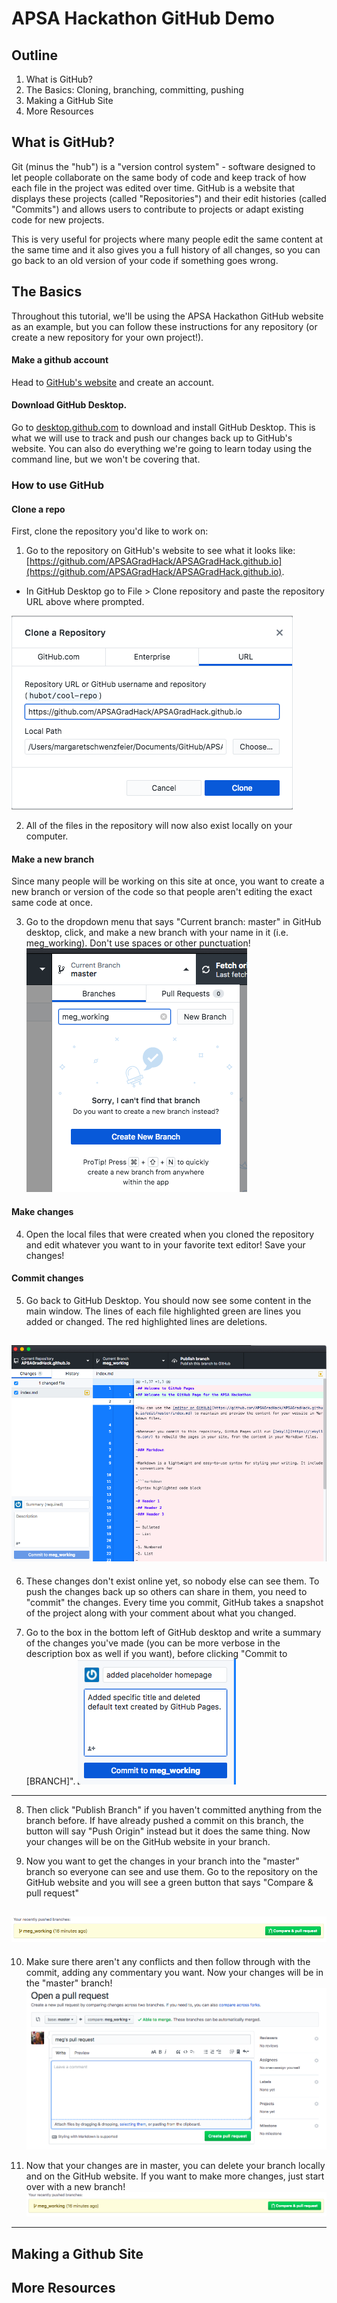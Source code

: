 # APSA Hackathon GitHub Demo

## Outline
1. What is GitHub?
2. The Basics: Cloning, branching, committing, pushing
3. Making a GitHub Site
4. More Resources

## What is GitHub?
Git (minus the "hub") is a "version control system" - software designed to let people collaborate on the same body of code and keep track of how each file in the project was edited over time. GitHub is a website that displays these projects (called "Repositories") and their edit histories (called "Commits") and allows users to contribute to projects or adapt existing code for new projects.

This is very useful for projects where many people edit the same content at the same time and it also gives you a full history of all changes, so you can go back to an old version of your code if something goes wrong.

## The Basics
Throughout this tutorial, we'll be using the APSA Hackathon GitHub website as an example, but you can follow these instructions for any repository (or create a new repository for your own project!).

#### Make a github account
Head to [GitHub's website](https://github.com/) and create an account.

#### Download GitHub Desktop.
Go to [desktop.github.com](https://desktop.github.com/) to download and install GitHub Desktop. This is what we will use to track and push our changes back up to GitHub's website. You can also do everything we're going to learn today using the command line, but we won't be covering that.

### How to use GitHub
#### Clone a repo
First, clone the repository you'd like to work on:
1. Go to the repository on GitHub's website to see what it looks like: [https://github.com/APSAGradHack/APSAGradHack.github.io](https://github.com/APSAGradHack/APSAGradHack.github.io).
* In GitHub Desktop go to File > Clone repository and paste the repository URL above where prompted.

![alt text][clone_repo]

2. All of the files in the repository will now also exist locally on your computer.

#### Make a new branch
Since many people will be working on this site at once, you want to create a new branch or version of the code so that people aren't editing the exact same code at once.

3. Go to the dropdown menu that says "Current branch: master" in GitHub desktop, click, and make a new branch with your name in it (i.e. meg_working). Don't use spaces or other punctuation!
![alt text][create_branch]

#### Make changes
4. Open the local files that were created when you cloned the repository and edit whatever you want to in your favorite text editor! Save your changes!

#### Commit changes
5. Go back to GitHub Desktop. You should now see some content in the main window. The lines of each file highlighted green are lines you added or changed. The red highlighted lines are deletions.

![alt text][change_log]
---

6. These changes don't exist online yet, so nobody else can see them. To push the changes back up so others can share in them, you need to "commit" the changes. Every time you commit, GitHub takes a snapshot of the project along with your comment about what you changed.
 
7. Go to the box in the bottom left of GitHub desktop and write a summary of the changes you've made (you can be more verbose in the description box as well if you want), before clicking "Commit to [BRANCH]". 
![alt text][commit_message]
---

8. Then click "Publish Branch" if you haven't committed anything from the branch before. If have already pushed a commit on this branch, the button will say "Push Origin" instead but it does the same thing. Now your changes will be on the GitHub website in your branch.

9. Now you want to get the changes in your branch into the "master" branch so everyone can see and use them. Go to the repository on the GitHub website and you will see a green button that says "Compare & pull request"

![alt text][pull_req_1]
---

10. Make sure there aren't any conflicts and then follow through with the commit, adding any commentary you want. Now your changes will be in the "master" branch!
![alt text][pull_req_2]

11. Now that your changes are in master, you can delete your branch locally and on the GitHub website. If you want to make more changes, just start over with a new branch!
![alt text][delete_branch]

---

## Making a Github Site

## More Resources


[clone_repo]: https://github.com/APSAGradHack/github_demo/blob/master/pics/clone_repo.png "Clone repo screenshot"
[create_branch]: https://github.com/APSAGradHack/github_demo/blob/master/pics/create_branch.png "Create branch screenshot"
[change_log]: https://github.com/APSAGradHack/github_demo/blob/master/pics/change_log.png "Change log on GitHub Desktop" 
[commit_message]: https://github.com/APSAGradHack/github_demo/blob/master/pics/commit_message.png "Commit message on GitHub Desktop" 
[pull_req_1]: https://github.com/APSAGradHack/github_demo/blob/master/pics/pull_req_1.png "Pull request button" 
[pull_req_2]: https://github.com/APSAGradHack/github_demo/blob/master/pics/pull_req_2.png "Pull request form" 
[pull_req_3]: https://github.com/APSAGradHack/github_demo/blob/master/pics/pull_req_3.png "Pull request form 2" 
[delete_branch]: https://github.com/APSAGradHack/github_demo/blob/master/pics/pull_req_1.png "Delete branch" 

